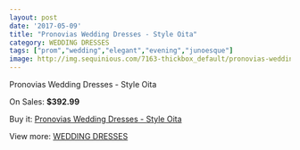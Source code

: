 ```yaml
---
layout: post
date: '2017-05-09'
title: "Pronovias Wedding Dresses - Style Oita"
category: WEDDING DRESSES
tags: ["prom","wedding","elegant","evening","junoesque"]
image: http://img.sequinious.com/7163-thickbox_default/pronovias-wedding-dresses-style-oita.jpg
---
```

Pronovias Wedding Dresses - Style Oita

On Sales: **$392.99**
<a href="https://www.sequinious.com/wedding-dresses/2907-pronovias-wedding-dresses-style-oita.html"><amp-img layout="responsive" width="600" height="600" src="//img.sequinious.com/7163-thickbox_default/pronovias-wedding-dresses-style-oita.jpg" alt="Pronovias Wedding Dresses - Style Oita 0" /></a>
<a href="https://www.sequinious.com/wedding-dresses/2907-pronovias-wedding-dresses-style-oita.html"><amp-img layout="responsive" width="600" height="600" src="//img.sequinious.com/7166-thickbox_default/pronovias-wedding-dresses-style-oita.jpg" alt="Pronovias Wedding Dresses - Style Oita 1" /></a>
<a href="https://www.sequinious.com/wedding-dresses/2907-pronovias-wedding-dresses-style-oita.html"><amp-img layout="responsive" width="600" height="600" src="//img.sequinious.com/7165-thickbox_default/pronovias-wedding-dresses-style-oita.jpg" alt="Pronovias Wedding Dresses - Style Oita 2" /></a>
<a href="https://www.sequinious.com/wedding-dresses/2907-pronovias-wedding-dresses-style-oita.html"><amp-img layout="responsive" width="600" height="600" src="//img.sequinious.com/7164-thickbox_default/pronovias-wedding-dresses-style-oita.jpg" alt="Pronovias Wedding Dresses - Style Oita 3" /></a>

Buy it: [Pronovias Wedding Dresses - Style Oita](https://www.sequinious.com/wedding-dresses/2907-pronovias-wedding-dresses-style-oita.html "Pronovias Wedding Dresses - Style Oita")

View more: [WEDDING DRESSES](https://www.sequinious.com/2-wedding-dresses "WEDDING DRESSES")